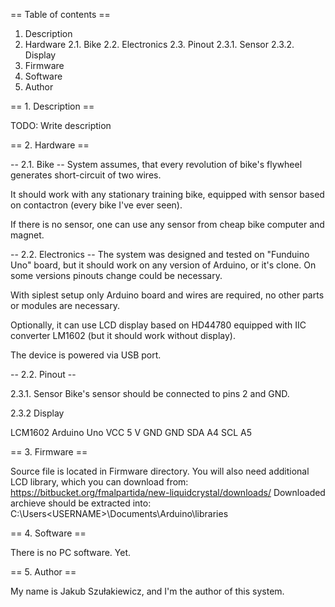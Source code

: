
== Table of contents ==

1. Description
2. Hardware
	2.1. Bike
	2.2. Electronics
	2.3. Pinout
		2.3.1. Sensor
		2.3.2. Display
3. Firmware 
4. Software
5. Author

== 1. Description ==

TODO: Write description

== 2. Hardware ==

-- 2.1. Bike -- 
System assumes, that every revolution of bike's flywheel generates short-circuit of two wires.

It should work with any stationary training bike, equipped with sensor based on contactron (every bike I've ever seen).

If there is no sensor, one can use any sensor from cheap bike computer and magnet.

-- 2.2. Electronics -- 
The system was designed and tested on "Funduino Uno" board, but it should work on any version of Arduino, or it's clone. 
On some versions pinouts change could be necessary.

With siplest setup only Arduino board and wires are required, no other parts or modules are necessary. 

Optionally, it can use LCD display based on HD44780 equipped with IIC converter LM1602 (but it should work without display).

The device is powered via USB port.

-- 2.2. Pinout -- 

2.3.1. Sensor
Bike's sensor should be connected to pins 2 and GND.

2.3.2 Display

LCM1602	Arduino Uno
 VCC	5 V
 GND	GND
 SDA	A4
 SCL	A5



== 3. Firmware == 

Source file is located in Firmware directory.
You will also need additional LCD library, which you can download from:
https://bitbucket.org/fmalpartida/new-liquidcrystal/downloads/
Downloaded archieve should be extracted into: 
C:\Users\<USERNAME>\Documents\Arduino\libraries

== 4. Software ==

There is no PC software. Yet.

== 5. Author ==

My name is Jakub Szułakiewicz, and I'm the author of this system.


